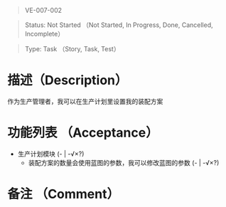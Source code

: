 > VE-007-002

> Status: Not Started （Not Started, In Progress, Done, Cancelled, Incomplete）

> Type: Task （Story, Task, Test）

# 描述（Description）
作为生产管理者，我可以在生产计划里设置我的装配方案

# 功能列表 （Acceptance）
* 生产计划模块 (- | -√×?)
  * 装配方案的数量会使用蓝图的参数，我可以修改蓝图的参数 (- | -√×?)

# 备注 （Comment）

